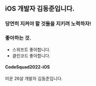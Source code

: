 ## iOS 개발자 김동준입니다.

### 당연히 지켜야 할 것들을 지키려 노력하자!

### 좋아하는 것.
- 스위프트 좋아합니다.
- 클린코드 좋아합니다.

#### CodeSquad2022-iOS

미운 26살 개발자 김동준입니다.
